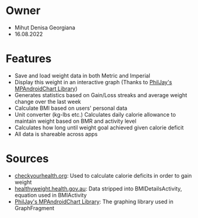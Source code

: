# Owner

- Mihut Denisa Georgiana
- 16.08.2022

# Features

- Save and load weight data in both Metric and Imperial
- Display this weight in an interactive graph (Thanks to [PhilJay's MPAndroidChart Library](https://github.com/PhilJay/MPAndroidChart))
- Generates statistics based on Gain/Loss streaks and average weight change over the last week
- Calculate BMI based on users' personal data
- Unit converter (kg-lbs etc.) Calculates daily calorie allowance to maintain weight based on BMR and activity level
- Calculates how long until weight goal achieved given calorie deficit
- All data is shareable across apps


# Sources

- [checkyourhealth.org](http://www.checkyourhealth.org/eat-healthy/cal_calculator.php): Used to calculate calorie deficits in order to gain weight
- [healthyweight.health.gov.au](http://healthyweight.health.gov.au/wps/portal/Home/get-started/are-you-a-healthy-weight/bmi/): Data stripped into BMIDetailsActivity, equation used in BMIActivity
- [PhilJay's MPAndroidChart Library](https://github.com/PhilJay/MPAndroidChart): The graphing library used in GraphFragment

